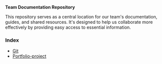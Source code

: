 **Team Documentation Repository**

This repository serves as a central location for our team's documentation, guides, and shared resources. 
It's designed to help us collaborate more effectively by providing easy access to essential information.

### Index
- [Git](/guide-for-concepts/github.md)
- [Portfolio-project](/guide-for-tasks/portfolio-project.md)
